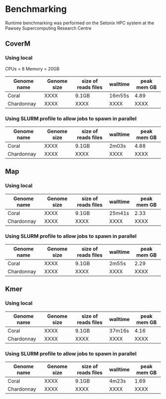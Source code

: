 # Benchmarking

Runtime benchmarking was performed on the Setonix HPC system at the Pawsey Supercomputing Research Centre

## CoverM
### Using local
CPUs = 8 
Memory = 20GB

| Genome name | Genome size | size of reads files | walltime | peak mem GB |
--------------|-------------|---------------------|----------|-----------
| Coral       | XXXX        | 9.1GB               | 16m55s   | 4.89     |
| Chardonnay  | XXXX        | XXXX                | XXXX     | XXXX     |

### Using SLURM profile to allow jobs to spawn in parallel

| Genome name | Genome size | size of reads files | walltime | peak mem GB |
--------------|-------------|---------------------|----------|-----------
| Coral       | XXXX        | 9.1GB               | 2m03s   | 4.88     |
| Chardonnay  | XXXX        | XXXX                | XXXX     | XXXX     |

## Map
### Using local
| Genome name | Genome size | size of reads files | walltime | peak mem GB |
--------------|-------------|---------------------|----------|-----------
| Coral       | XXXX        | 9.1GB               | 25m41s   | 2.33     |
| Chardonnay  | XXXX        | XXXX                | XXXX     | XXXX     |


### Using SLURM profile to allow jobs to spawn in parallel
| Genome name | Genome size | size of reads files | walltime | peak mem GB |
--------------|-------------|---------------------|----------|-----------
| Coral       | XXXX        | 9.1GB               | 2m55s   | 2.29     |
| Chardonnay  | XXXX        | XXXX                | XXXX     | XXXX     |

## Kmer
### Using local
| Genome name | Genome size | size of reads files | walltime | peak mem GB |
--------------|-------------|---------------------|----------|-----------
| Coral       | XXXX        | 9.1GB               |  37m16s  |  4.16    |
| Chardonnay  | XXXX        | XXXX                | XXXX     | XXXX     |


### Using SLURM profile to allow jobs to spawn in parallel
| Genome name | Genome size | size of reads files | walltime | peak mem GB |
--------------|-------------|---------------------|----------|-----------
| Coral       | XXXX        | 9.1GB               | 4m23s   | 1.69     |
| Chardonnay  | XXXX        | XXXX                | XXXX     | XXXX     |

